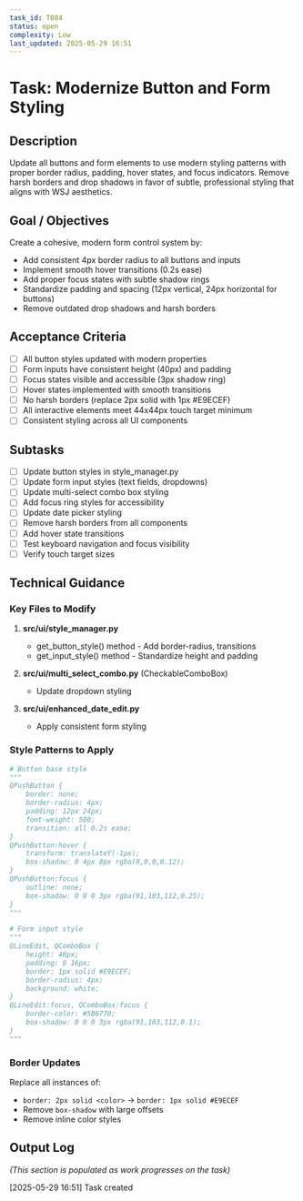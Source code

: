 ```yaml
---
task_id: T084
status: open
complexity: Low
last_updated: 2025-05-29 16:51
---
```


# Task: Modernize Button and Form Styling

## Description
Update all buttons and form elements to use modern styling patterns with proper border radius, padding, hover states, and focus indicators. Remove harsh borders and drop shadows in favor of subtle, professional styling that aligns with WSJ aesthetics.

## Goal / Objectives
Create a cohesive, modern form control system by:
- Add consistent 4px border radius to all buttons and inputs
- Implement smooth hover transitions (0.2s ease)
- Add proper focus states with subtle shadow rings
- Standardize padding and spacing (12px vertical, 24px horizontal for buttons)
- Remove outdated drop shadows and harsh borders

## Acceptance Criteria
- [ ] All button styles updated with modern properties
- [ ] Form inputs have consistent height (40px) and padding
- [ ] Focus states visible and accessible (3px shadow ring)
- [ ] Hover states implemented with smooth transitions
- [ ] No harsh borders (replace 2px solid with 1px #E9ECEF)
- [ ] All interactive elements meet 44x44px touch target minimum
- [ ] Consistent styling across all UI components

## Subtasks
- [ ] Update button styles in style_manager.py
- [ ] Update form input styles (text fields, dropdowns)
- [ ] Update multi-select combo box styling
- [ ] Add focus ring styles for accessibility
- [ ] Update date picker styling
- [ ] Remove harsh borders from all components
- [ ] Add hover state transitions
- [ ] Test keyboard navigation and focus visibility
- [ ] Verify touch target sizes

## Technical Guidance

### Key Files to Modify
1. **src/ui/style_manager.py**
   - get_button_style() method - Add border-radius, transitions
   - get_input_style() method - Standardize height and padding
   
2. **src/ui/multi_select_combo.py** (CheckableComboBox)
   - Update dropdown styling
   
3. **src/ui/enhanced_date_edit.py**
   - Apply consistent form styling

### Style Patterns to Apply
```python
# Button base style
"""
QPushButton {
    border: none;
    border-radius: 4px;
    padding: 12px 24px;
    font-weight: 500;
    transition: all 0.2s ease;
}
QPushButton:hover {
    transform: translateY(-1px);
    box-shadow: 0 4px 8px rgba(0,0,0,0.12);
}
QPushButton:focus {
    outline: none;
    box-shadow: 0 0 0 3px rgba(91,103,112,0.25);
}
"""

# Form input style
"""
QLineEdit, QComboBox {
    height: 40px;
    padding: 0 16px;
    border: 1px solid #E9ECEF;
    border-radius: 4px;
    background: white;
}
QLineEdit:focus, QComboBox:focus {
    border-color: #5B6770;
    box-shadow: 0 0 0 3px rgba(91,103,112,0.1);
}
"""
```

### Border Updates
Replace all instances of:
- `border: 2px solid <color>` → `border: 1px solid #E9ECEF`
- Remove `box-shadow` with large offsets
- Remove inline color styles

## Output Log
*(This section is populated as work progresses on the task)*

[2025-05-29 16:51] Task created